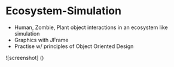 # Ecosystem-Simulation

- Human, Zombie, Plant object interactions in an ecosystem like simulation
- Graphics with JFrame
- Practise w/ principles of Object Oriented Design

![screenshot]
()
